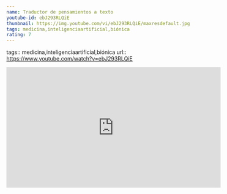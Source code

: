 ```yaml
---
name: Traductor de pensamientos a texto
youtube-id: ebJ293RLQiE
thumbnail: https://img.youtube.com/vi/ebJ293RLQiE/maxresdefault.jpg
tags: medicina,inteligenciaartificial,biónica
rating: 7
---
```

tags:: medicina,inteligenciaartificial,biónica
url:: https://www.youtube.com/watch?v=ebJ293RLQiE

<iframe width='560' height='315' src='https://www.youtube.com/embed/ebJ293RLQiE' title='YouTube video player' frameborder='0' allow='accelerometer; autoplay; clipboard-write; encrypted-media; gyroscope; picture-in-picture; web-share' allowfullscreen></iframe>


